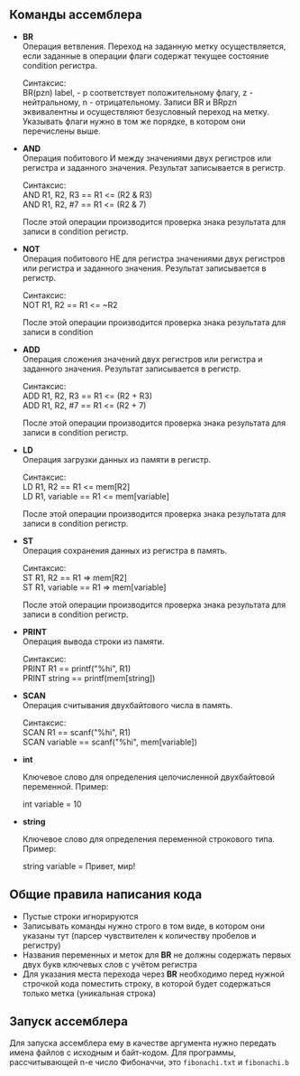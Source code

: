 ## Команды ассемблера

- **BR**  
  Операция ветвления. Переход на заданную метку осуществляется, если заданные в операции флаги содержат текущее состояние condition регистра.

  Синтаксис:  
  BR(pzn) label, - p соответствует положительному флагу, z - нейтральному, n - отрицательному. Записи BR и BRpzn эквивалентны и осуществляют безусловный переход на метку. Указывать флаги нужно в том же порядке, в котором они перечислены выше.

- **AND**  
  Операция побитового И между значениями двух регистров или регистра и заданного значения. Результат записывается в регистр.

  Синтаксис:  
  AND R1, R2, R3  ==  R1 <= (R2 & R3)  
  AND R1, R2, #7  ==  R1 <= (R2 & 7)

  После этой операции производится проверка знака результата для записи в condition регистр.

- **NOT**  
  Операция побитового НЕ для регистра значениями двух регистров или регистра и заданного значения. Результат записывается в регистр.

  Синтаксис:  
  NOT R1, R2  ==  R1 <= ~R2

  После этой операции производится проверка знака результата для записи в condition 

- **ADD**  
  Операция сложения значений двух регистров или регистра и заданного значения. Результат записывается в регистр.

  Синтаксис:  
  ADD R1, R2, R3  ==  R1 <= (R2 + R3)  
  ADD R1, R2, #7  ==  R1 <= (R2 + 7)

  После этой операции производится проверка знака результата для записи в condition регистр.

- **LD**  
  Операция загрузки данных из памяти в регистр.

  Синтаксис:  
  LD R1, R2  ==  R1 <= mem[R2]  
  LD R1, variable  ==  R1 <= mem[variable]

  После этой операции производится проверка знака результата для записи в condition регистр.

- **ST**  
  Операция сохранения данных из регистра в память.

  Синтаксис:  
  ST R1, R2  ==  R1 => mem[R2]  
  ST R1, variable  ==  R1 => mem[variable]

  После этой операции производится проверка знака результата для записи в condition регистр.

- **PRINT**  
  Операция вывода строки из памяти.

  Синтаксис:  
  PRINT R1  ==  printf("%hi", R1)  
  PRINT string  ==  printf(mem[string])

- **SCAN**  
  Операция считывания двухбайтового числа в память.

  Синтаксис:  
  SCAN R1  ==  scanf("%hi", R1)  
  SCAN variable  ==  scanf("%hi", mem[variable])

- **int**

  Ключевое слово для определения целочисленной двухбайтовой переменной. Пример:  

  int variable = 10  
  
- **string**

  Ключевое слово для определения переменной строкового типа. Пример:  

  string variable = Привет, мир!  

## Общие правила написания кода

- Пустые строки игнорируются
- Записывать команды нужно строго в том виде, в котором они указаны тут (парсер чувствителен к количеству пробелов и регистру)
- Названия переменных и меток для **BR** не должны содержать первых двух букв ключевых слов с учётом регистра
- Для указания места перехода через **BR** необходимо перед нужной строчкой кода поместить строку, в которой будет содержаться только метка (уникальная строка)

## Запуск ассемблера

Для запуска ассемблера ему в качестве аргумента нужно передать имена файлов с исходным и байт-кодом. Для программы, рассчитывающей n-e число Фибоначчи, это `fibonachi.txt` и `fibonachi.b`
